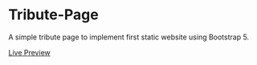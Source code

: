 # Tribute-Page

A simple tribute page to implement first static website using Bootstrap 5.


<a href='https://taseerahmad.github.io/Tribute-Page/'>Live Preview</a>
